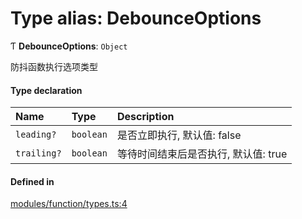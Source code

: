 # Type alias: DebounceOptions

Ƭ **DebounceOptions**: `Object`

防抖函数执行选项类型

#### Type declaration

| Name | Type | Description |
| :------ | :------ | :------ |
| `leading?` | `boolean` | 是否立即执行, 默认值: false |
| `trailing?` | `boolean` | 等待时间结束后是否执行, 默认值: true |

#### Defined in

[modules/function/types.ts:4](https://github.com/loclink/tianjie/blob/d9251ce/src/modules/function/types.ts#L4)
